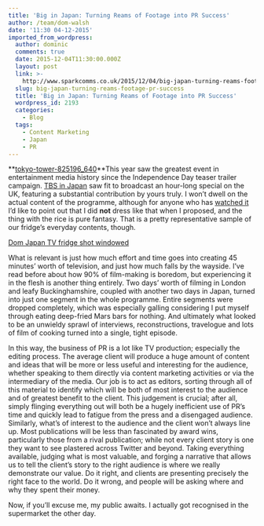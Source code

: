 ```yaml
---
title: 'Big in Japan: Turning Reams of Footage into PR Success'
author: /team/dom-walsh
date: '11:30 04-12-2015'
imported_from_wordpress:
  author: dominic
  comments: true
  date: 2015-12-04T11:30:00.000Z
  layout: post
  link: >-
    http://www.sparkcomms.co.uk/2015/12/04/big-japan-turning-reams-footage-pr-success/
  slug: big-japan-turning-reams-footage-pr-success
  title: 'Big in Japan: Turning Reams of Footage into PR Success'
  wordpress_id: 2193
  categories:
    - Blog
  tags:
    - Content Marketing
    - Japan
    - PR
---
```


**[tokyo-tower-825196_640](tokyo-tower-825196_640-150x150.jpg)**This year saw the greatest event in entertainment media history since the Independence Day teaser trailer campaign. [TBS in Japan](http://www.mbs.jp/japa-zuma/) saw fit to broadcast an hour-long special on the UK, featuring a substantial contribution by yours truly. I won’t dwell on the actual content of the programme, although for anyone who has [watched it](http://video.fc2.com/content/20150901kDBPdWyE) I’d like to point out that I did **not** dress like that when I proposed, and the thing with the rice is pure fantasy. That is a pretty representative sample of our fridge’s everyday contents, though.

[Dom Japan TV fridge shot windowed](Dom-Japan-TV-fridge-shot-windowed.png)

What is relevant is just how much effort and time goes into creating 45 minutes’ worth of television, and just how much falls by the wayside. I’ve read before about how 90% of film-making is boredom, but experiencing it in the flesh is another thing entirely. Two days’ worth of filming in London and leafy Buckinghamshire, coupled with another two days in Japan, turned into just one segment in the whole programme. Entire segments were dropped completely, which was especially galling considering I put myself through eating deep-fried Mars bars for nothing. And ultimately what looked to be an unwieldy sprawl of interviews, reconstructions, travelogue and lots of film of cooking turned into a single, tight episode.

In this way, the business of PR is a lot like TV production; especially the editing process. The average client will produce a huge amount of content and ideas that will be more or less useful and interesting for the audience, whether speaking to them directly via content marketing activities or via the intermediary of the media. Our job is to act as editors, sorting through all of this material to identify which will be both of most interest to the audience and of greatest benefit to the client. This judgement is crucial; after all, simply flinging everything out will both be a hugely inefficient use of PR’s time and quickly lead to fatigue from the press and a disengaged audience. Similarly, what’s of interest to the audience and the client won’t always line up. Most publications will be less than fascinated by award wins, particularly those from a rival publication; while not every client story is one they want to see plastered across Twitter and beyond. Taking everything available, judging what is most valuable, and forging a narrative that allows us to tell the client’s story to the right audience is where we really demonstrate our value. Do it right, and clients are presenting precisely the right face to the world. Do it wrong, and people will be asking where and why they spent their money.

Now, if you’ll excuse me, my public awaits. I actually got recognised in the supermarket the other day.
